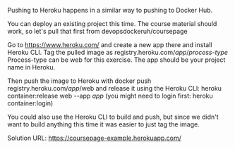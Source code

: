 Pushing to Heroku happens in a similar way to pushing to Docker Hub.

You can deploy an existing project this time. The course material should work, so let's pull that first from devopsdockeruh/coursepage

Go to https://www.heroku.com/ and create a new app there and install Heroku CLI. 
Tag the pulled image as registry.heroku.com/_app_/_process-type_ 
Process-type can be web for this exercise. 
The app should be your project name in Heroku.

Then push the image to Heroku with docker push registry.heroku.com/_app_/web and release it using the Heroku CLI: heroku container:release web --app _app_ (you might need to login first: heroku container:login)

You could also use the Heroku CLI to build and push, but since we didn't want to build anything this time it was easier to just tag the image.

Solution URL:
https://coursepage-example.herokuapp.com/
